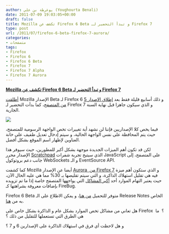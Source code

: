```yaml
---
author: يوغرطة بن علي (Youghourta Benali)
date: 2011-07-09 19:03:05+00:00
draft: false
title: Mozilla تكشف عن Firefox 6 Beta و تبدأ التحضير لـ Firefox 7
type: post
url: /2011/07/firefox-6-beta-firefox-7-aurora/
categories:
- متصفحات
tags:
- Firefox
- Firefox 6
- Firefox 6 Beta
- Firefox 7
- Firefox 7 Alpha
- Firefox 7 Aurora
---
```


[**Mozilla تكشف عن Firefox 6 Beta و تبدأ التحضير لـ Firefox 7**](http://www.it-scoop.com/2011/07/firefox-6-beta-firefox-7-aurora)




[أطلقت](http://blog.mozilla.com/futurereleases/2011/07/08/firefoxbeta6-0-2/) Mozilla الإصدار Beta لـ Firefox 6 و ذلك أسابيع قليلة فقط بعد [إطلاق الإصدار 5 من المتصفح](../2011/06/mozilla-firefox-5-rc/)، كما بدأت التحضير لـ Firefox 7 و الذي سيكون جاهزا قبل نهاية السنة الجارية.




[![](http://www.it-scoop.com/wp-content/uploads/2010/03/mozilla-firefox.jpg)
](http://www.it-scoop.com/2011/07/firefox-6-beta-firefox-7-aurora)




فيما يخص كلا الإصداريين فإننا لن نشهد أية تغييرات تخص الواجهة الرسومية للمتصفح، حيث يتم المحافظة على نفس الواجهة الحالية، و سيتم إدخال تعديل طفيف على خانة العناوين لإظهار اسم الموقع بشكل أفضل.




لكن قد تكون أهم الميزات الجديدة موجهة بشكل أكبر للمطورين، حيث سيوفر هذا الإصدار محرر [Scratchpad](http://antennasoft.net/robcee/2011/06/08/scratchpad-canvas-demo/) الذي سيتيح تجربة شفرات JavaScript على المتصفح، إلى جانب دعم بروتوكول WebSockets و الـ EventSource API.




كما كشفت Mozilla أيضا عن الإصدار [Aurora  من Firefox 7](http://www.mozilla.com/en/firefox/channel/) و الذي ستكون أهم ميزة فيه هي تقليل استهلاك الذاكرة، و التي سيتم تقليصها بـ 30% مما هي عليه الحال الآن، حيث يعتبر التهام الموارد أحد [أكبر المشاكل](http://groups.google.com/group/mozilla.dev.planning/browse_thread/thread/c714aea84b1da81b/b333c0c3ed79a506?pli=1) التي يواجهها المتصفح خاصة إذا ما تم تزويده بإضافات معروفة بشراهتها كـ FireBug.




Firefox 6 Beta متوفر للتحميل [من هنا](http://www.mozilla.com/en-US/firefox/all-beta.html)، و يمكن الاطلاع على الـ Release Notes الخاص به من [هنا](http://www.mozilla.com/en-US/firefox/6.0beta/releasenotes/).




هل تعاني من مشاكل تخص الموارد بشكل عام و الذاكرة بشكل خاص على Firefox  ؟  ما هي الطرق التي تستعملها للتقليل من ذلك ؟




و هل لاحظت أي فرق في استهلاك الذاكرة على الإصدارين 6 و 7 ؟



